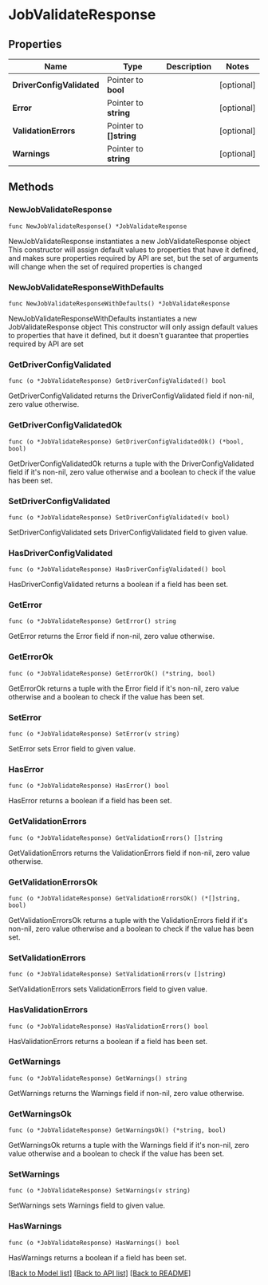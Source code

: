 # JobValidateResponse

## Properties

Name | Type | Description | Notes
------------ | ------------- | ------------- | -------------
**DriverConfigValidated** | Pointer to **bool** |  | [optional] 
**Error** | Pointer to **string** |  | [optional] 
**ValidationErrors** | Pointer to **[]string** |  | [optional] 
**Warnings** | Pointer to **string** |  | [optional] 

## Methods

### NewJobValidateResponse

`func NewJobValidateResponse() *JobValidateResponse`

NewJobValidateResponse instantiates a new JobValidateResponse object
This constructor will assign default values to properties that have it defined,
and makes sure properties required by API are set, but the set of arguments
will change when the set of required properties is changed

### NewJobValidateResponseWithDefaults

`func NewJobValidateResponseWithDefaults() *JobValidateResponse`

NewJobValidateResponseWithDefaults instantiates a new JobValidateResponse object
This constructor will only assign default values to properties that have it defined,
but it doesn't guarantee that properties required by API are set

### GetDriverConfigValidated

`func (o *JobValidateResponse) GetDriverConfigValidated() bool`

GetDriverConfigValidated returns the DriverConfigValidated field if non-nil, zero value otherwise.

### GetDriverConfigValidatedOk

`func (o *JobValidateResponse) GetDriverConfigValidatedOk() (*bool, bool)`

GetDriverConfigValidatedOk returns a tuple with the DriverConfigValidated field if it's non-nil, zero value otherwise
and a boolean to check if the value has been set.

### SetDriverConfigValidated

`func (o *JobValidateResponse) SetDriverConfigValidated(v bool)`

SetDriverConfigValidated sets DriverConfigValidated field to given value.

### HasDriverConfigValidated

`func (o *JobValidateResponse) HasDriverConfigValidated() bool`

HasDriverConfigValidated returns a boolean if a field has been set.

### GetError

`func (o *JobValidateResponse) GetError() string`

GetError returns the Error field if non-nil, zero value otherwise.

### GetErrorOk

`func (o *JobValidateResponse) GetErrorOk() (*string, bool)`

GetErrorOk returns a tuple with the Error field if it's non-nil, zero value otherwise
and a boolean to check if the value has been set.

### SetError

`func (o *JobValidateResponse) SetError(v string)`

SetError sets Error field to given value.

### HasError

`func (o *JobValidateResponse) HasError() bool`

HasError returns a boolean if a field has been set.

### GetValidationErrors

`func (o *JobValidateResponse) GetValidationErrors() []string`

GetValidationErrors returns the ValidationErrors field if non-nil, zero value otherwise.

### GetValidationErrorsOk

`func (o *JobValidateResponse) GetValidationErrorsOk() (*[]string, bool)`

GetValidationErrorsOk returns a tuple with the ValidationErrors field if it's non-nil, zero value otherwise
and a boolean to check if the value has been set.

### SetValidationErrors

`func (o *JobValidateResponse) SetValidationErrors(v []string)`

SetValidationErrors sets ValidationErrors field to given value.

### HasValidationErrors

`func (o *JobValidateResponse) HasValidationErrors() bool`

HasValidationErrors returns a boolean if a field has been set.

### GetWarnings

`func (o *JobValidateResponse) GetWarnings() string`

GetWarnings returns the Warnings field if non-nil, zero value otherwise.

### GetWarningsOk

`func (o *JobValidateResponse) GetWarningsOk() (*string, bool)`

GetWarningsOk returns a tuple with the Warnings field if it's non-nil, zero value otherwise
and a boolean to check if the value has been set.

### SetWarnings

`func (o *JobValidateResponse) SetWarnings(v string)`

SetWarnings sets Warnings field to given value.

### HasWarnings

`func (o *JobValidateResponse) HasWarnings() bool`

HasWarnings returns a boolean if a field has been set.


[[Back to Model list]](../README.md#documentation-for-models) [[Back to API list]](../README.md#documentation-for-api-endpoints) [[Back to README]](../README.md)


